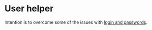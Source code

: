 # User helper

Intention is to overcome some of the issues with [login and passwords](/doc/security/logins/).
